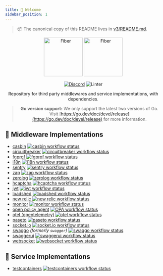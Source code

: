 ```yaml
---
title: 👋 Welcome
sidebar_position: 1
---
```


> 📦 The canonical copy of this README lives in [v3/README.md](./v3/README.md).

<div align="center">
  <img height="125" alt="Fiber" src="https://raw.githubusercontent.com/gofiber/contrib/master/.github/logo-dark.svg#gh-dark-mode-only" />
  <img height="125" alt="Fiber" src="https://raw.githubusercontent.com/gofiber/contrib/master/.github/logo.svg#gh-light-mode-only" />
  <br />

[![Discord](https://img.shields.io/discord/704680098577514527?style=flat&label=%F0%9F%92%AC%20discord&color=00ACD7)](https://gofiber.io/discord)
![Linter](https://github.com/gofiber/contrib/workflows/Golangci%20Lint%20Check/badge.svg)

Repository for third party middlewares and service implementations, with dependencies.

> **Go version support:** We only support the latest two versions of Go. Visit [https://go.dev/doc/devel/release](https://go.dev/doc/devel/release) for more information.

</div>

## 📑 Middleware Implementations

* [casbin](./v3/casbin/README.md) <a href="https://github.com/gofiber/contrib/actions?query=workflow%3A%22Test+Casbin%22"> <img src="https://img.shields.io/github/actions/workflow/status/gofiber/contrib/test-casbin.yml?branch=main&label=%F0%9F%A7%AA%20&style=flat&color=75C46B" alt="casbin workflow status" /> </a>
* [circuitbreaker](./v3/circuitbreaker/README.md) <a href="https://github.com/gofiber/contrib/actions?query=workflow%3A%22Test+CircuitBreaker%22"> <img src="https://img.shields.io/github/actions/workflow/status/gofiber/contrib/test-circuitbreaker.yml?branch=main&label=%F0%9F%A7%AA%20&style=flat&color=75C46B" alt="circuitbreaker workflow status" /> </a>
* [fgprof](./v3/fgprof/README.md) <a href="https://github.com/gofiber/contrib/actions?query=workflow%3A%22Test+Fgprof%22"> <img src="https://img.shields.io/github/actions/workflow/status/gofiber/contrib/test-fgprof.yml?branch=main&label=%F0%9F%A7%AA%20&style=flat&color=75C46B" alt="fgprof workflow status" /> </a>
* [i18n](./v3/i18n/README.md) <a href="https://github.com/gofiber/contrib/actions?query=workflow%3A%22Test+i18n%22"> <img src="https://img.shields.io/github/actions/workflow/status/gofiber/contrib/test-i18n.yml?branch=main&label=%F0%9F%A7%AA%20&style=flat&color=75C46B" alt="i18n workflow status" /> </a>
* [sentry](./v3/sentry/README.md) <a href="https://github.com/gofiber/contrib/actions?query=workflow%3A%22Test+sentry%22"> <img src="https://img.shields.io/github/actions/workflow/status/gofiber/contrib/test-sentry.yml?branch=main&label=%F0%9F%A7%AA%20&style=flat&color=75C46B" alt="sentry workflow status" /> </a>
* [zap](./v3/zap/README.md) <a href="https://github.com/gofiber/contrib/actions?query=workflow%3A%22Test+zap%22"> <img src="https://img.shields.io/github/actions/workflow/status/gofiber/contrib/test-zap.yml?branch=main&label=%F0%9F%A7%AA%20&style=flat&color=75C46B" alt="zap workflow status" /> </a>
* [zerolog](./v3/zerolog/README.md) <a href="https://github.com/gofiber/contrib/actions?query=workflow%3A%22Test+zerolog%22"> <img src="https://img.shields.io/github/actions/workflow/status/gofiber/contrib/test-zerolog.yml?branch=main&label=%F0%9F%A7%AA%20&style=flat&color=75C46B" alt="zerolog workflow status" /> </a>
* [hcaptcha](./v3/hcaptcha/README.md) <a href="https://github.com/gofiber/contrib/actions?query=workflow%3A%22Test+hcaptcha%22"> <img src="https://img.shields.io/github/actions/workflow/status/gofiber/contrib/test-hcaptcha.yml?branch=main&label=%F0%9F%A7%AA%20&style=flat&color=75C46B" alt="hcaptcha workflow status" /> </a>
* [jwt](./v3/jwt/README.md) <a href="https://github.com/gofiber/contrib/actions?query=workflow%3A%22Test+jwt%22"> <img src="https://img.shields.io/github/actions/workflow/status/gofiber/contrib/test-jwt.yml?branch=main&label=%F0%9F%A7%AA%20&style=flat&color=75C46B" alt="jwt workflow status" /> </a>
* [loadshed](./v3/loadshed/README.md) <a href="https://github.com/gofiber/contrib/actions?query=workflow%3A%22Test+loadshed%22"> <img src="https://img.shields.io/github/actions/workflow/status/gofiber/contrib/test-loadshed.yml?branch=main&label=%F0%9F%A7%AA%20&style=flat&color=75C46B" alt="loadshed workflow status" /> </a>
* [new relic](./v3/newrelic/README.md) <a href="https://github.com/gofiber/contrib/actions?query=workflow%3A%22Test+newrelic%22"> <img src="https://img.shields.io/github/actions/workflow/status/gofiber/contrib/test-newrelic.yml?branch=main&label=%F0%9F%A7%AA%20&style=flat&color=75C46B" alt="new relic workflow status" /> </a>
* [monitor](./v3/monitor/README.md) <a href="https://github.com/gofiber/contrib/actions?query=workflow%3A%22Test+Monitor%22"> <img src="https://img.shields.io/github/actions/workflow/status/gofiber/contrib/test-monitor.yml?branch=main&label=%F0%9F%A7%AA%20&style=flat&color=75C46B" alt="monitor workflow status" /> </a>
* [open policy agent](./v3/opa/README.md) <a href="https://github.com/gofiber/contrib/actions?query=workflow%3A%22Test+opa%22"> <img src="https://img.shields.io/github/actions/workflow/status/gofiber/contrib/test-opa.yml?branch=main&label=%F0%9F%A7%AA%20&style=flat&color=75C46B" alt="OPA workflow status" /> </a>
* [otel (opentelemetry)](./v3/otel/README.md) <a href="https://github.com/gofiber/contrib/actions?query=workflow%3A%22Test+otel%22"> <img src="https://img.shields.io/github/actions/workflow/status/gofiber/contrib/test-otel.yml?branch=main&label=%F0%9F%A7%AA%20&style=flat&color=75C46B" alt="otel workflow status" /> </a>
* [paseto](./v3/paseto/README.md) <a href="https://github.com/gofiber/contrib/actions?query=workflow%3A%22Test+paseto%22"> <img src="https://img.shields.io/github/actions/workflow/status/gofiber/contrib/test-paseto.yml?branch=main&label=%F0%9F%A7%AA%20&style=flat&color=75C46B" alt="paseto workflow status" /> </a>
* [socket.io](./v3/socketio/README.md) <a href="https://github.com/gofiber/contrib/actions?query=workflow%3A%22Test+socketio%22"> <img src="https://img.shields.io/github/actions/workflow/status/gofiber/contrib/test-socketio.yml?branch=main&label=%F0%9F%A7%AA%20&style=flat&color=75C46B" alt="socket.io workflow status" /> </a>
* [swaggo](./v3/swaggo/README.md) _(formerly `swagger`)_ <a href="https://github.com/gofiber/contrib/actions?query=workflow%3A%22Test+swaggo%22"> <img src="https://img.shields.io/github/actions/workflow/status/gofiber/contrib/test-swaggo.yml?branch=main&label=%F0%9F%A7%AA%20&style=flat&color=75C46B" alt="swaggo workflow status" /> </a>
* [swaggerui](./v3/swaggerui/README.md) <a href="https://github.com/gofiber/contrib/actions?query=workflow%3A%22Test+swaggerui%22"> <img src="https://img.shields.io/github/actions/workflow/status/gofiber/contrib/test-swaggerui.yml?branch=main&label=%F0%9F%A7%AA%20&style=flat&color=75C46B" alt="swaggerui workflow status" /> </a>
* [websocket](./v3/websocket/README.md) <a href="https://github.com/gofiber/contrib/actions?query=workflow%3A%22Test+websocket%22"> <img src="https://img.shields.io/github/actions/workflow/status/gofiber/contrib/test-websocket.yml?branch=main&label=%F0%9F%A7%AA%20&style=flat&color=75C46B" alt="websocket workflow status" /> </a>

## 🥡 Service Implementations

* [testcontainers](./v3/testcontainers/README.md) <a href="https://github.com/gofiber/contrib/actions?query=workflow%3A%22Test+Testcontainers%22"> <img src="https://img.shields.io/github/actions/workflow/status/gofiber/contrib/test-testcontainers.yml?branch=main&label=%F0%9F%A7%AA%20&style=flat&color=75C46B" alt="testcontainers workflow status" /> </a>
